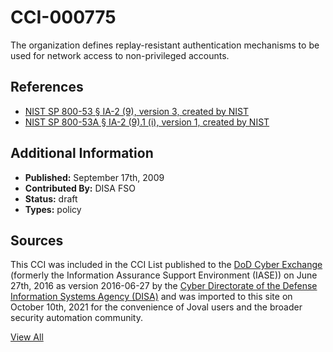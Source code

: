 # CCI-000775

The organization defines replay-resistant authentication mechanisms to be used for network access to non-privileged accounts.

## References ##

* [NIST SP 800-53 § IA-2 (9), version 3, created by NIST](http://csrc.nist.gov/publications/PubsSPs.html)
* [NIST SP 800-53A § IA-2 (9).1 (i), version 1, created by NIST](http://csrc.nist.gov/publications/PubsSPs.html)


## Additional Information ##

* **Published:** September 17th, 2009
* **Contributed By:** DISA FSO
* **Status:** draft
* **Types:** policy

## Sources ##

This CCI was included in the CCI List published to the [DoD Cyber Exchange](https://public.cyber.mil/stigs/cci/)
(formerly the Information Assurance Support Environment (IASE)) on June 27th, 2016 as version
2016-06-27 by the [Cyber Directorate of the Defense Information Systems Agency (DISA)](https://public.cyber.mil/about-cyber/)
and was imported to this site on October 10th, 2021 for the convenience of Joval users and the broader
security automation community.

[View All](../README.md)
